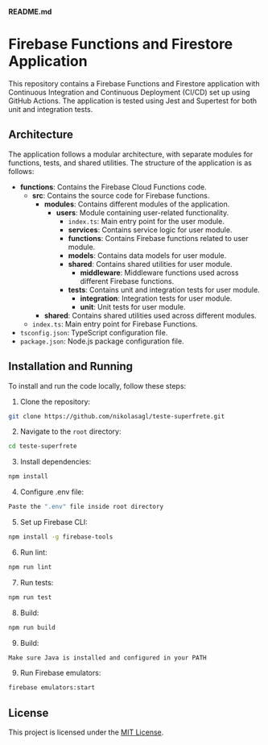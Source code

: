 **README.md**

# Firebase Functions and Firestore Application

This repository contains a Firebase Functions and Firestore application with Continuous Integration and Continuous Deployment (CI/CD) set up using GitHub Actions. The application is tested using Jest and Supertest for both unit and integration tests.

## Architecture

The application follows a modular architecture, with separate modules for functions, tests, and shared utilities. The structure of the application is as follows:

- **functions**: Contains the Firebase Cloud Functions code.
    - **src**: Contains the source code for Firebase functions.
        - **modules**: Contains different modules of the application.
            - **users**: Module containing user-related functionality.
                - `index.ts`: Main entry point for the user module.
                - **services**: Contains service logic for user module.
                - **functions**: Contains Firebase functions related to user module.
                - **models**: Contains data models for user module.
                - **shared**: Contains shared utilities for user module.
                    - **middleware**: Middleware functions used across different Firebase functions.
                - **tests**: Contains unit and integration tests for user module.
                    - **integration**: Integration tests for user module.
                    - **unit**: Unit tests for user module.
        - **shared**: Contains shared utilities used across different modules.
    - `index.ts`: Main entry point for Firebase Functions.
- `tsconfig.json`: TypeScript configuration file.
- `package.json`: Node.js package configuration file.

## Installation and Running

To install and run the code locally, follow these steps:

1. Clone the repository:

```bash
git clone https://github.com/nikolasagl/teste-superfrete.git
```

2. Navigate to the `root` directory:

```bash
cd teste-superfrete
```

3. Install dependencies:

```bash
npm install
```

4. Configure .env file:

```bash
Paste the ".env" file inside root directory
```

5. Set up Firebase CLI:

```bash
npm install -g firebase-tools
```

6. Run lint:

```bash
npm run lint
```

7. Run tests:

```bash
npm run test
```

8. Build:

```bash
npm run build
```

9. Build:

```bash
Make sure Java is installed and configured in your PATH
```

9. Run Firebase emulators:

```bash
firebase emulators:start
```

## License

This project is licensed under the [MIT License](LICENSE).